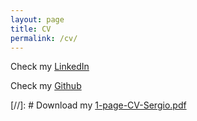 ```yaml
---
layout: page
title: CV
permalink: /cv/
---
```


Check my [LinkedIn](https://www.linkedin.com/in/sergio-kirienko/)

Check my [Github](https://github.com/skirienkopanea)

[//]: # Download my [1-page-CV-Sergio.pdf]("todo")
